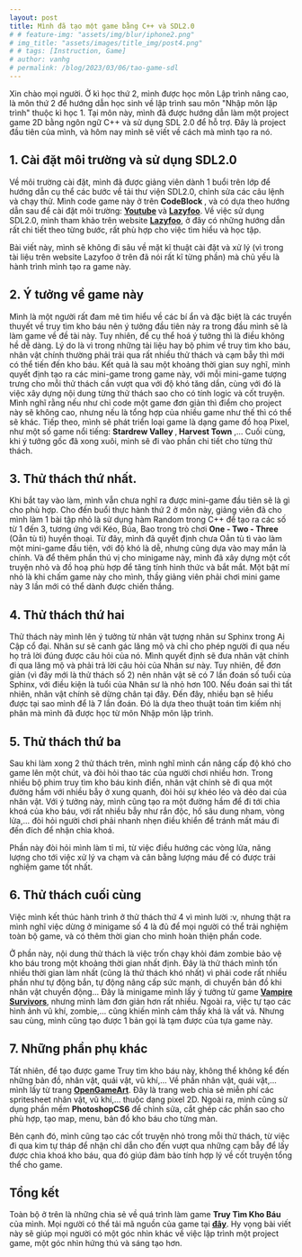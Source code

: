 ```yaml
---
layout: post
title: Mình đã tạo một game bằng C++ và SDL2.0
# # feature-img: "assets/img/blur/iphone2.png"
# img_title: "assets/images/title_img/post4.png"
# # tags: [Instruction, Game]
# author: vanhg
# permalink: /blog/2023/03/06/tao-game-sdl
---
```



Xin chào mọi người. Ở kì học thứ 2, mình được học môn Lập trình nâng cao, là môn thứ 2 để hướng dẫn học sinh về lập trình sau môn "Nhập môn lập trình" thuộc kì học 1. Tại môn này, mình đã được hướng dẫn làm một project game 2D bằng ngôn ngữ C++ và sử dụng SDL 2.0 để hỗ trợ. Đây là project đầu tiên của mình, và hôm nay mình sẽ viết về cách mà mình tạo ra nó. 

## 1. Cài đặt môi trường và sử dụng SDL2.0
Về môi trường cài đặt, mình đã được giảng viên dành 1 buổi trên lớp để hướng dẫn cụ thể các bước về tải thư viện SDL2.0, chỉnh sửa các câu lệnh và chạy thử. Mình code game này ở trên <b> CodeBlock </b>, và có dựa theo hướng dẫn sau để cài đặt môi trường: <b>[Youtube](https://www.youtube.com/watch?v=Gj3iXwvKmUY) </b>và <b>[Lazyfoo](https://lazyfoo.net/tutorials/SDL/01_hello_SDL/index.php)</b>.
Về việc sử dụng SDL2.0, mình tham khảo trên website <b>[Lazyfoo](https://lazyfoo.net/tutorials/SDL/index.php)</b>, ở đây có những hướng dẫn rất chi tiết theo từng bước, rất phù hợp cho việc tìm hiểu và học tập.



Bài viết này, mình sẽ không đi sâu về mặt kĩ thuật cài đặt và xử lý (vì trong tài liệu trên website Lazyfoo ở trên đã nói rất kĩ từng phần) mà chủ yếu là hành trình mình tạo ra game này.

##  2. Ý tưởng về game này
Mình là một người rất đam mê tìm hiểu về các bí ẩn và đặc biệt là các truyền thuyết về truy tìm kho báu nên ý tưởng đầu tiên nảy ra trong đầu mình sẽ là làm game về đề tài này. Tuy nhiên, để cụ thể hoá ý tưởng thì là điều không hề dễ dàng. Lý do là vì trong những tài liệu hay bộ phim về truy tìm kho báu, nhân vật chính thường phải trải qua rất nhiều thử thách và cạm bẫy thì mới có thể tiến đến kho báu. Kết quả là sau một khoảng thời gian suy nghĩ, mình quyết định tạo ra các mini-game trong game này, với mỗi mini-game tượng trưng cho mỗi thử thách cần vượt qua với độ khó tăng dần, cùng với đó là việc xây dựng nội dung từng thử thách sao cho có tính logic và cốt truyện. Mình nghĩ rằng nếu như chỉ code một game đơn giản thì điểm cho project này sẽ không cao, nhưng nếu là tổng hợp của nhiều game như thế thì có thể sẽ khác. Tiếp theo, mình sẽ phát triển loại game là dạng game đồ hoạ Pixel, như một số game nổi tiếng: <b> Stardrew Valley </b>,<b> Harvest Town </b>,... Cuối cùng, khi ý tưởng gốc đã xong xuôi, mình sẽ đi vào phần chi tiết cho từng thử thách.



##  3. Thử thách thứ nhất.
Khi bắt tay vào làm, mình vẫn chưa nghĩ ra được mini-game đầu tiên sẽ là gì cho phù hợp. Cho đến buổi thực hành thứ 2 ở môn này, giảng viên đã cho mình làm 1 bài tập nhỏ là sử dụng hàm Random trong C++ để tạo ra các số từ 1 đến 3, tương ứng với Kéo, Búa, Bao trong trò chơi <b> One - Two - Three </b> (Oẳn tù tì) huyền thoại. Từ đây, mình đã quyết định chưa Oẳn tù tì vào làm một mini-game đầu tiên, với độ khó là dễ, nhưng cũng dựa vào may mắn là chính. Và để thêm phần thú vị cho minigame này, mình đã xây dựng một cốt truyện nhỏ và đồ hoạ phù hợp để tăng tính hình thức và bắt mắt. Một bật mí nhỏ là khi chấm game này cho mình, thầy giảng viên phải chơi mini game này 3 lần mới có thể dành được chiến thắng.


## 4. Thử thách thứ hai
Thử thách này mình lên ý tưởng từ nhân vật tượng nhân sư Sphinx trong Ai Cập cổ đại. Nhân sư sẽ canh gác lăng mộ và chỉ cho phép người đi qua nếu họ trả lời đúng được câu hỏi của nó. Mình quyết định sẽ đưa nhân vật chính đi qua lăng mộ và phải trả lời câu hỏi của Nhân sư này. Tuy nhiên, để đơn giản (vì đây mới là thử thách số 2) nên nhân vật sẽ có 7 lần đoán số tuổi của Sphinx, với điều kiện là tuổi của Nhân sư là nhỏ hơn 100. Nếu đoán sai thì tất nhiên, nhân vật chính sẽ dừng chân tại đây. Đến đây, nhiều bạn sẽ hiểu được tại sao mình để là 7 lần đoán. Đó là dựa theo thuật toán tìm kiếm nhị phân mà mình đã được học từ môn Nhập môn lập trình. 


##  5. Thử thách thứ ba
Sau khi làm xong 2 thử thách trên, mình nghĩ mình cần nâng cấp độ khó cho game lên một chút, và đòi hỏi thao tác của người chơi nhiều hơn. Trong nhiều bộ phim truy tìm kho báu kinh điển, nhân vật chính sẽ đi qua một đường hầm với nhiều bẫy ở xung quanh, đòi hỏi sự khéo léo và dẻo dai của nhân vật. Với ý tưởng này, mình cũng tạo ra một đường hầm để đi tới chìa khoá của kho báu, với rất nhiều bẫy như rắn độc, hố sâu dung nham, vòng lửa,... đòi hỏi người chơi phải nhanh nhẹn điều khiển để tránh mất máu đi đến đích để nhận chìa khoá. 

Phần này đòi hỏi mình làm tỉ mỉ, từ việc điều hướng các vòng lửa, năng lượng cho tới việc xử lý va chạm và cân bằng lượng máu để có được trải nghiệm game tốt nhất. 


##  6. Thử thách cuối cùng
Việc mình kết thúc hành trình ở thử thách thứ 4 vì mình lười :v, nhưng thật ra mình nghĩ việc dừng ở minigame số 4 là đủ để mọi người có thể trải nghiệm toàn bộ game, và có thêm thời gian cho mình hoàn thiện phần code. 

Ở phần này, nội dung thử thách là việc trốn chạy khỏi đám zombie bảo vệ kho báu trong một khoảng thời gian nhất định. Đây là thử thách mình tốn nhiều thời gian làm nhất (cũng là thử thách khó nhất) vì phải code rất nhiều phần như tự động bắn, tự động nâng cấp sức mạnh, di chuyển bản đồ khi nhân vật chuyển động... Đây là minigame mình lấy ý tưởng từ game <b>[Vampire Survivors](https://store.steampowered.com/app/1794680/Vampire_Survivors/)</b>, nhưng mình làm đơn giản hơn rất nhiều. Ngoài ra, việc tự tạo các hình ảnh vũ khí, zombie,... cũng khiến mình cảm thấy khá là vất vả. Nhưng sau cùng, mình cũng tạo được 1 bản gọi là tạm được của tựa game này. 



## 7. Những phần phụ khác
Tất nhiên, để tạo được game Truy tìm kho báu này, không thể không kể đến những bản đồ, nhân vật, quái vật, vũ khí,... Về phần nhân vật, quái vật,... mình lấy từ trang <b>[OpenGameArt](https://opengameart.org)</b>. Đây là trang web chia sẻ miễn phí các spritesheet nhân vật, vũ khí,... thuộc dạng pixel 2D. Ngoài ra, mình cũng sử dụng phần mềm <b> PhotoshopCS6</b> để chỉnh sửa, cắt ghép các phần sao cho phù hợp, tạo map, menu, bản đồ kho báu cho từng màn.

Bên cạnh đó, mình cũng tạo các cốt truyện nhỏ trong mỗi thử thách, từ việc đi qua kim tự tháp để nhận chỉ dẫn cho đến vượt qua những cạm bẫy để lấy được chìa khoá kho báu, qua đó giúp đảm bảo tính hợp lý về cốt truyện tổng thể cho game. 

##  Tổng kết
Toàn bộ ở trên là những chia sẻ về quá trình làm game <b>Truy Tìm Kho Báu</b> của mình. Mọi người có thể tải mã nguồn của game tại <b>[đây](https://github.com/VanhGer/Game_Treasure_Hunt)</b>. Hy vọng bài viết này sẽ giúp mọi người có một góc nhìn khác về việc lập trình một project game, một góc nhìn hứng thú và sáng tạo hơn.

